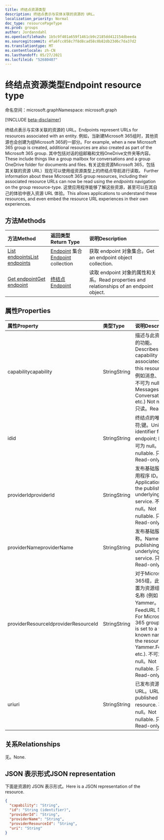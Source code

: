 ```yaml
---
title: 终结点资源类型
description: 终结点表示与实体关联的资源的 URL。
localization_priority: Normal
doc_type: resourcePageType
ms.prod: groups
author: Jordanndahl
ms.openlocfilehash: 1b5c9f401a659f1461cb9c2185dd412154dbeeda
ms.sourcegitcommit: 4fa6fcc058c7f8d8cad58c0b82db23d6c7da37d2
ms.translationtype: MT
ms.contentlocale: zh-CN
ms.lasthandoff: 05/27/2021
ms.locfileid: "52680407"
---
```

# <a name="endpoint-resource-type"></a><span data-ttu-id="514f2-103">终结点资源类型</span><span class="sxs-lookup"><span data-stu-id="514f2-103">Endpoint resource type</span></span>

<span data-ttu-id="514f2-104">命名空间：microsoft.graph</span><span class="sxs-lookup"><span data-stu-id="514f2-104">Namespace: microsoft.graph</span></span>

[!INCLUDE [beta-disclaimer](../../includes/beta-disclaimer.md)]

<span data-ttu-id="514f2-105">终结点表示与实体关联的资源的 URL。</span><span class="sxs-lookup"><span data-stu-id="514f2-105">Endpoints represent URLs for resources associated with an entity.</span></span>  <span data-ttu-id="514f2-106">例如，当新建Microsoft 365组时，其他资源也会创建为组Microsoft 365的一部分。</span><span class="sxs-lookup"><span data-stu-id="514f2-106">For example, when a new Microsoft 365 group is created, additional resources are also created as part of the Microsoft 365 group.</span></span> <span data-ttu-id="514f2-107">其中包括对话的组邮箱和文档OneDrive文件夹等内容。</span><span class="sxs-lookup"><span data-stu-id="514f2-107">These include things like a group mailbox for conversations and a group OneDrive folder for documents and files.</span></span> <span data-ttu-id="514f2-108">有关这些资源Microsoft 365，包括其关联的资源 URL）现在可以使用组资源类型上的终结点导航进行读取。 </span><span class="sxs-lookup"><span data-stu-id="514f2-108">Further information about these Microsoft 365 group resources, including their associated resource URLs can now be read using the *endpoints* navigation on the group resource-type.</span></span> <span data-ttu-id="514f2-109">这使应用程序能够了解这些资源，甚至可以在其自己的体验中嵌入资源 URL 体验。</span><span class="sxs-lookup"><span data-stu-id="514f2-109">This allows applications to understand these resources, and even embed the resource URL experiences in their own experiences.</span></span>

## <a name="methods"></a><span data-ttu-id="514f2-110">方法</span><span class="sxs-lookup"><span data-stu-id="514f2-110">Methods</span></span>

| <span data-ttu-id="514f2-111">方法</span><span class="sxs-lookup"><span data-stu-id="514f2-111">Method</span></span>           | <span data-ttu-id="514f2-112">返回类型</span><span class="sxs-lookup"><span data-stu-id="514f2-112">Return Type</span></span>    |<span data-ttu-id="514f2-113">说明</span><span class="sxs-lookup"><span data-stu-id="514f2-113">Description</span></span>|
|:---------------|:--------|:----------|
|[<span data-ttu-id="514f2-114">List endpoints</span><span class="sxs-lookup"><span data-stu-id="514f2-114">List endpoints</span></span>](../api/group-list-endpoints.md) |<span data-ttu-id="514f2-115">[Endpoint](endpoint.md) 集合</span><span class="sxs-lookup"><span data-stu-id="514f2-115">[Endpoint](endpoint.md) collection</span></span>| <span data-ttu-id="514f2-116">获取 endpoint 对象集合。</span><span class="sxs-lookup"><span data-stu-id="514f2-116">Get an endpoint object collection.</span></span> |
|[<span data-ttu-id="514f2-117">Get endpoint</span><span class="sxs-lookup"><span data-stu-id="514f2-117">Get endpoint</span></span>](../api/endpoint-get.md) | [<span data-ttu-id="514f2-118">终结点</span><span class="sxs-lookup"><span data-stu-id="514f2-118">Endpoint</span></span>](endpoint.md) |<span data-ttu-id="514f2-119">读取 endpoint 对象的属性和关系。</span><span class="sxs-lookup"><span data-stu-id="514f2-119">Read properties and relationships of an endpoint object.</span></span>|

## <a name="properties"></a><span data-ttu-id="514f2-120">属性</span><span class="sxs-lookup"><span data-stu-id="514f2-120">Properties</span></span>
| <span data-ttu-id="514f2-121">属性</span><span class="sxs-lookup"><span data-stu-id="514f2-121">Property</span></span>     | <span data-ttu-id="514f2-122">类型</span><span class="sxs-lookup"><span data-stu-id="514f2-122">Type</span></span>   |<span data-ttu-id="514f2-123">说明</span><span class="sxs-lookup"><span data-stu-id="514f2-123">Description</span></span>|
|:---------------|:--------|:----------|
| <span data-ttu-id="514f2-124">capability</span><span class="sxs-lookup"><span data-stu-id="514f2-124">capability</span></span>     | <span data-ttu-id="514f2-125">String</span><span class="sxs-lookup"><span data-stu-id="514f2-125">String</span></span>  | <span data-ttu-id="514f2-126">描述与此资源关联的功能。</span><span class="sxs-lookup"><span data-stu-id="514f2-126">Describes the capability that is associated with this resource.</span></span> <span data-ttu-id="514f2-127"> (，例如消息、对话等) 不可为 null。</span><span class="sxs-lookup"><span data-stu-id="514f2-127">(e.g. Messages, Conversations, etc.)  Not nullable.</span></span> <span data-ttu-id="514f2-128">只读。</span><span class="sxs-lookup"><span data-stu-id="514f2-128">Read-only.</span></span> |
| <span data-ttu-id="514f2-129">id</span><span class="sxs-lookup"><span data-stu-id="514f2-129">id</span></span>             | <span data-ttu-id="514f2-130">String</span><span class="sxs-lookup"><span data-stu-id="514f2-130">String</span></span>  | <span data-ttu-id="514f2-131">终结点的唯一标识符;键。</span><span class="sxs-lookup"><span data-stu-id="514f2-131">Unique identifier for the endpoint; Key.</span></span> <span data-ttu-id="514f2-132">不可为 null。</span><span class="sxs-lookup"><span data-stu-id="514f2-132">Not nullable.</span></span> <span data-ttu-id="514f2-133">只读。</span><span class="sxs-lookup"><span data-stu-id="514f2-133">Read-only.</span></span>|
| <span data-ttu-id="514f2-134">providerId</span><span class="sxs-lookup"><span data-stu-id="514f2-134">providerId</span></span>     | <span data-ttu-id="514f2-135">String</span><span class="sxs-lookup"><span data-stu-id="514f2-135">String</span></span>  | <span data-ttu-id="514f2-136">发布基础服务的应用程序 ID。</span><span class="sxs-lookup"><span data-stu-id="514f2-136">Application id of the publishing underlying service.</span></span> <span data-ttu-id="514f2-137">不可为 null。</span><span class="sxs-lookup"><span data-stu-id="514f2-137">Not nullable.</span></span> <span data-ttu-id="514f2-138">只读。</span><span class="sxs-lookup"><span data-stu-id="514f2-138">Read-only.</span></span>|
| <span data-ttu-id="514f2-139">providerName</span><span class="sxs-lookup"><span data-stu-id="514f2-139">providerName</span></span>   | <span data-ttu-id="514f2-140">String</span><span class="sxs-lookup"><span data-stu-id="514f2-140">String</span></span>  | <span data-ttu-id="514f2-141">发布基础服务的名称。</span><span class="sxs-lookup"><span data-stu-id="514f2-141">Name of the publishing underlying service.</span></span> <span data-ttu-id="514f2-142">只读。</span><span class="sxs-lookup"><span data-stu-id="514f2-142">Read-only.</span></span>|
| <span data-ttu-id="514f2-143">providerResourceId</span><span class="sxs-lookup"><span data-stu-id="514f2-143">providerResourceId</span></span>|<span data-ttu-id="514f2-144">String</span><span class="sxs-lookup"><span data-stu-id="514f2-144">String</span></span>| <span data-ttu-id="514f2-145">对于Microsoft 365组，此名称设置为资源组的已知名称 (例如Yammer。FeedURL 等) 。</span><span class="sxs-lookup"><span data-stu-id="514f2-145">For Microsoft 365 groups, this is set to a well-known name for the resource (e.g. Yammer.FeedURL etc.).</span></span> <span data-ttu-id="514f2-146">不可为 null。</span><span class="sxs-lookup"><span data-stu-id="514f2-146">Not nullable.</span></span> <span data-ttu-id="514f2-147">只读。</span><span class="sxs-lookup"><span data-stu-id="514f2-147">Read-only.</span></span>|
| <span data-ttu-id="514f2-148">uri</span><span class="sxs-lookup"><span data-stu-id="514f2-148">uri</span></span>            | <span data-ttu-id="514f2-149">String</span><span class="sxs-lookup"><span data-stu-id="514f2-149">String</span></span>  | <span data-ttu-id="514f2-150">已发布资源的 URL。</span><span class="sxs-lookup"><span data-stu-id="514f2-150">URL of the published resource.</span></span> <span data-ttu-id="514f2-151">不可为 null。</span><span class="sxs-lookup"><span data-stu-id="514f2-151">Not nullable.</span></span> <span data-ttu-id="514f2-152">只读。</span><span class="sxs-lookup"><span data-stu-id="514f2-152">Read-only.</span></span>|

## <a name="relationships"></a><span data-ttu-id="514f2-153">关系</span><span class="sxs-lookup"><span data-stu-id="514f2-153">Relationships</span></span>

<span data-ttu-id="514f2-154">无。</span><span class="sxs-lookup"><span data-stu-id="514f2-154">None.</span></span>


## <a name="json-representation"></a><span data-ttu-id="514f2-155">JSON 表示形式</span><span class="sxs-lookup"><span data-stu-id="514f2-155">JSON representation</span></span>
<span data-ttu-id="514f2-156">下面是资源的 JSON 表示形式。</span><span class="sxs-lookup"><span data-stu-id="514f2-156">Here is a JSON representation of the resource.</span></span>

<!-- {
  "blockType": "resource",
  "optionalProperties": [

  ],
  "@odata.type": "microsoft.graph.endpoint"
}-->

```json
{
  "capability": "String",
  "id": "String (identifier)",
  "providerId": "String",
  "providerName": "String",
  "providerResourceId": "String",
  "uri": "String"
}

```

<!-- uuid: 8fcb5dbc-d5aa-4681-8e31-b001d5168d79
2015-10-25 14:57:30 UTC -->
<!--
{
  "type": "#page.annotation",
  "description": "Endpoint resource",
  "keywords": "",
  "section": "documentation",
  "tocPath": "",
  "suppressions": []
}
-->


